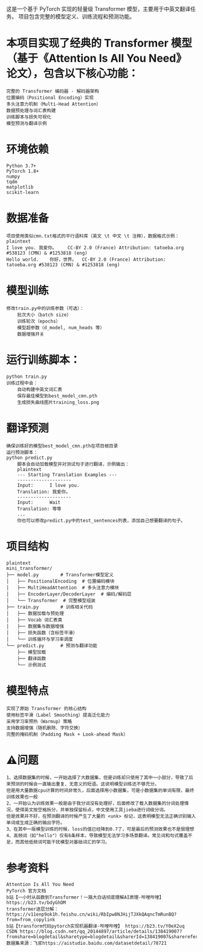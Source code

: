 这是一个基于 PyTorch 实现的轻量级 Transformer 模型，主要用于中英文翻译任务。
项目包含完整的模型定义、训练流程和预测功能。

# 本项目实现了经典的 Transformer 模型（基于《Attention Is All You Need》论文），包含以下核心功能：
    完整的 Transformer 编码器 - 解码器架构
    位置编码（Positional Encoding）实现
    多头注意力机制（Multi-Head Attention）
    数据预处理与词汇表构建
    训练脚本与损失可视化
    模型预测与翻译示例

# 环境依赖
    Python 3.7+
    PyTorch 1.8+
    numpy
    tqdm
    matplotlib
    scikit-learn

# 数据准备
    项目使用类似cmn.txt格式的平行语料库（英文 \t 中文 \t 注释），数据格式示例：
    plaintext
    I love you.	我爱你。	CC-BY 2.0 (France) Attribution: tatoeba.org #538123 (CMN) & #1253818 (eng)
    Hello world.	你好，世界。	CC-BY 2.0 (France) Attribution: tatoeba.org #538123 (CMN) & #1253818 (eng)

# 模型训练
    修改train.py中的训练参数（可选）：
        批次大小（batch size）
        训练轮次（epochs）
        模型超参数（d_model, num_heads 等）
        数据增强开关
    
# 运行训练脚本：
    python train.py
    训练过程中会：
        自动构建中英文词汇表
        保存最佳模型到best_model_cmn.pth
        生成损失曲线图片training_loss.png

# 翻译预测
    确保训练好的模型best_model_cmn.pth在项目根目录
    运行预测脚本：
    python predict.py
        脚本会自动加载模型并对测试句子进行翻译，示例输出：
        plaintext
        --- Starting Translation Examples ---
        --------------------
        Input:      I love you.
        Translation: 我爱你。
        --------------------
        Input:      Wait
        Translation: 等等
        ...
        你也可以修改predict.py中的test_sentences列表，添加自己想要翻译的句子。

# 项目结构
    plaintext
    mini_transformer/
    ├── model.py        # Transformer模型定义
    │   ├── PositionalEncoding  # 位置编码模块
    │   ├── MultiHeadAttention  # 多头注意力模块
    │   ├── EncoderLayer/DecoderLayer  # 编码/解码层
    │   └── Transformer  # 完整模型组装
    ├── train.py        # 训练相关代码
    │   ├── 数据加载与预处理
    │   ├── Vocab 词汇表类
    │   ├── 数据集与数据增强
    │   ├── 损失函数（含标签平滑）
    │   └── 训练循环与学习率调度
    └── predict.py      # 预测与翻译功能
        ├── 模型加载
        ├── 翻译函数
        └── 示例测试

# 模型特点
    实现了原始 Transformer 的核心结构
    使用标签平滑（Label Smoothing）提高泛化能力
    采用学习率预热（Warmup）策略
    支持数据增强（随机删除、字符交换）
    完整的掩码机制（Padding Mask + Look-ahead Mask）

# ⚠️问题
    1、选择数据集的时候，一开始选择了大数据集，但是训练却只使用了其中一小部分，导致了后来预测的时候会一直输出重复、无意义的短语。这说明模型训练还不够充分。
    但是用大量数据cpu计算的时间非常久，后面选择用小数据集，可是小数据集的单词有限，最终训练效果也一般
    2、一开始认为训练效果一般是由于我分词没有处理好，后面修改了载入数据集的分词处理情况，使得英文按空格拆分，并单独保留标点，中文使用工具jieba进行词级分词。
    但是效果并不好，在预测翻译的时候产生了大量的 <unk> 标记，这表明模型无法正确识别输入单词或生成正确的输出字符。
    3、在其中一版模型训练的时候，loss的值已经降到0.7了，可是最后的预测效果也不是很理想
    4、高频词（如"hello"）仅有6条样本，导致模型无法学习多场景翻译。常见词和句式覆盖不足，而其他低频词可能干扰模型对基础词汇的学习。

# 参考资料
    Attention Is All You Need
    PyTorch 官方文档
    b站【一小时从函数到Transformer！一路大白话彻底理解AI原理-哔哩哔哩】 https://b23.tv/bdyGhDM
    transformer逐层分解：https://v11enp9ok1h.feishu.cn/wiki/RbIpw8NJHijTJXkQAqncTmRunBQ?from=from_copylink
    b站【transform代码pytorch实现机器翻译-哔哩哔哩】 https://b23.tv/Y0eX2uq
    CSDN https://blog.csdn.net/qq_20144897/article/details/138419007?fromshare=blogdetail&sharetype=blogdetail&sharerId=138419007&sharerefer=PC&sharesource=2201_75767444&sharefrom=from_link
    数据集来源：飞浆https://aistudio.baidu.com/datasetdetail/78721